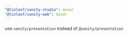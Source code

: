 ```yaml
---
"@tinloof/sanity-studio": minor
"@tinloof/sanity-web": minor
---
```


use `sanity/presentation` instead of `@sanity/presentation`
